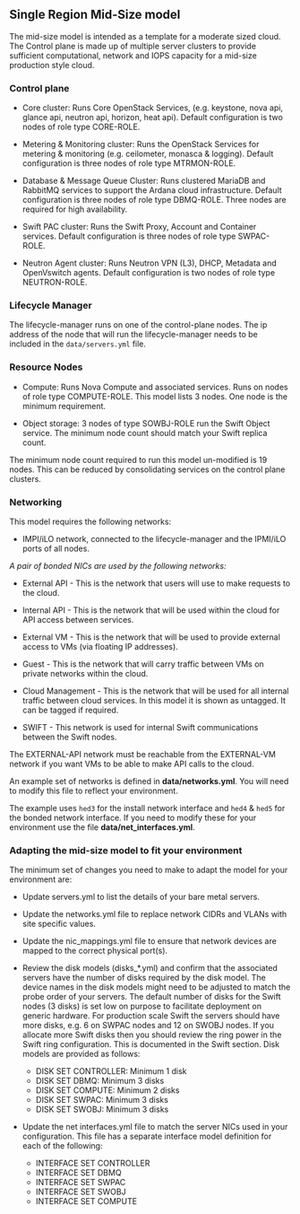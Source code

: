 <!--
(c) Copyright 2015 Hewlett Packard Enterprise Development LP
(c) Copyright 2017-2018 SUSE LLC

Licensed under the Apache License, Version 2.0 (the "License"); you may
not use this file except in compliance with the License. You may obtain
a copy of the License at

http://www.apache.org/licenses/LICENSE-2.0

Unless required by applicable law or agreed to in writing, software
distributed under the License is distributed on an "AS IS" BASIS, WITHOUT
WARRANTIES OR CONDITIONS OF ANY KIND, either express or implied. See the
License for the specific language governing permissions and limitations
under the License.
-->

## Single Region Mid-Size model

The mid-size model is intended as a template for a moderate sized cloud.
The Control plane is made up of multiple server clusters to provide sufficient
computational, network and IOPS capacity for a mid-size production style cloud.

### Control plane

- Core cluster: Runs Core OpenStack Services, (e.g. keystone, nova api, glance
  api, neutron api, horizon, heat api). Default configuration is two nodes of
  role type CORE-ROLE.

- Metering & Monitoring cluster: Runs the OpenStack Services for metering
  & monitoring (e.g. ceilometer, monasca & logging). Default configuration is
  three nodes of role type MTRMON-ROLE.

- Database & Message Queue Cluster: Runs clustered MariaDB and RabbitMQ
  services to support the Ardana cloud infrastructure. Default configuration is
  three nodes of role type DBMQ-ROLE. Three nodes are required for high
  availability.

- Swift PAC cluster: Runs the Swift Proxy, Account and Container services.
  Default configuration is three nodes of role type SWPAC-ROLE.

- Neutron Agent cluster: Runs Neutron VPN (L3), DHCP, Metadata and OpenVswitch
  agents. Default configuration is two nodes of role type NEUTRON-ROLE.

### Lifecycle Manager

  The lifecycle-manager runs on one of the control-plane nodes. The ip address
  of the node that will run the lifecycle-manager needs to be included in the
  `data/servers.yml` file.

### Resource Nodes

- Compute: Runs Nova Compute and associated services. Runs on nodes of role
  type COMPUTE-ROLE. This model lists 3 nodes. One node is the minimum
  requirement.

- Object storage: 3 nodes of type SOWBJ-ROLE run the Swift Object service.
  The minimum node count should match your Swift replica count.

The minimum node count required to run this model un-modified is 19 nodes.
This can be reduced by consolidating services on the control plane clusters.

### Networking

This model requires the following networks:

- IMPI/iLO network, connected to the lifecycle-manager and the IPMI/iLO ports
  of all nodes.

_A pair of bonded NICs are used by the following networks:_

- External API - This is the network that users will use to make requests to
  the cloud.

- Internal API - This is the network that will be used within the cloud for API
  access between services.

- External VM - This is the network that will be used to provide external
  access to VMs (via floating IP addresses).

- Guest - This is the network that will carry traffic between VMs on private
  networks within the cloud.

- Cloud Management - This is the network that will be used for all internal
  traffic between cloud services. In this model it is shown as untagged.
  It can be tagged if required.

- SWIFT - This network is used for internal Swift communications between the
  Swift nodes.

The EXTERNAL-API network must be reachable from the EXTERNAL-VM network if you
want VMs to be able to make  API calls to the cloud.

An example set of networks is defined in **data/networks.yml**. You will need
to modify this file to reflect your environment.

The example uses `hed3` for the install network interface and `hed4` & `hed5`
for the bonded network interface. If you need to modify these for your
environment use the file **data/net_interfaces.yml**.

### Adapting the mid-size model to fit your environment

The minimum set of changes you need to make to adapt the model for your
environment are:

- Update servers.yml to list the details of your bare metal servers.

- Update the networks.yml file to replace network CIDRs and VLANs with site
  specific values.

- Update the nic_mappings.yml file to ensure that network devices are mapped to
  the correct physical port(s).

- Review the disk models (disks_*.yml) and confirm that the associated servers
  have the number of disks required by the disk model. The device names in the
  disk models might need to be adjusted to match the probe order of your
  servers. The default number of disks for the Swift nodes (3 disks) is set low
  on purpose to facilitate deployment on generic hardware. For production scale
  Swift the servers should have more disks, e.g. 6 on SWPAC nodes and 12 on
  SWOBJ nodes. If you allocate more Swift disks then you should review the ring
  power in the Swift ring configuration. This is documented in the Swift
  section. Disk models are provided as follows:

     * DISK SET CONTROLLER: Minimum 1 disk
     * DISK SET DBMQ: Minimum 3 disks
     * DISK SET COMPUTE: Minimum 2 disks
     * DISK SET SWPAC: Minimum 3 disks
     * DISK SET SWOBJ: Minimum 3 disks

- Update the net interfaces.yml file to match the server NICs used in your
  configuration. This file has a separate interface model definition for each
  of the following:

     * INTERFACE SET CONTROLLER
     * INTERFACE SET DBMQ
     * INTERFACE SET SWPAC
     * INTERFACE SET SWOBJ
     * INTERFACE SET COMPUTE
